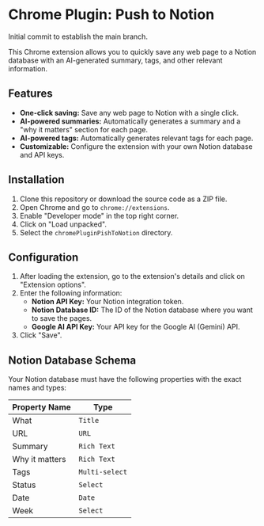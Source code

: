 # Chrome Plugin: Push to Notion

Initial commit to establish the main branch.

This Chrome extension allows you to quickly save any web page to a Notion database with an AI-generated summary, tags, and other relevant information.

## Features

*   **One-click saving:** Save any web page to Notion with a single click.
*   **AI-powered summaries:** Automatically generates a summary and a "why it matters" section for each page.
*   **AI-powered tags:** Automatically generates relevant tags for each page.
*   **Customizable:** Configure the extension with your own Notion database and API keys.

## Installation

1.  Clone this repository or download the source code as a ZIP file.
2.  Open Chrome and go to `chrome://extensions`.
3.  Enable "Developer mode" in the top right corner.
4.  Click on "Load unpacked".
5.  Select the `chromePluginPishToNotion` directory.

## Configuration

1.  After loading the extension, go to the extension's details and click on "Extension options".
2.  Enter the following information:
    *   **Notion API Key:** Your Notion integration token.
    *   **Notion Database ID:** The ID of the Notion database where you want to save the pages.
    *   **Google AI API Key:** Your API key for the Google AI (Gemini) API.
3.  Click "Save".

## Notion Database Schema

Your Notion database must have the following properties with the exact names and types:

| Property Name  | Type          |
| -------------- | ------------- |
| What           | `Title`       |
| URL            | `URL`         |
| Summary        | `Rich Text`   |
| Why it matters | `Rich Text`   |
| Tags           | `Multi-select`|
| Status         | `Select`      |
| Date           | `Date`        |
| Week           | `Select`      |

